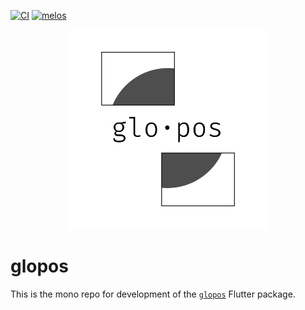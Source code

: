 [![CI](https://github.com/blaugold/glopos/actions/workflows/CI.yaml/badge.svg)](https://github.com/blaugold/glopos/actions/workflows/CI.yaml)
[![melos](https://img.shields.io/badge/maintained%20with-melos-f700ff.svg?style=flat-square)](https://github.com/invertase/melos)

<p align="center">
  <img style="width: 20rem;" src="https://raw.githubusercontent.com/blaugold/glopos/main/docs/assets/Icon.svg"/>
</p>

# glopos

This is the mono repo for development of the [`glopos`](packages/glopos) Flutter package.
